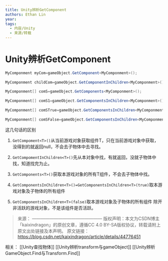 ```yaml
---
title: Unity辨析GetComponent
authors: Ethan Lin
year:
tags:
  - 内容/Unity 
  - 来源/转载 
---
```



# Unity辨析GetComponent





```c#
MyComponment myCom=gameObject.GetComponent<MyComponment>();
 
MyComponment childCom=gameObject.GetComponentInChildren<MyComponment>();
 
MyComponment[] comS=gameObject.GetComponents<MyComponment>();
 
MyComponment[] comS1=gameObject.GetComponentsInChildren<MyComponment>();
 
MyComponment[] comSTrue=gameObject.GetComponentsInChildren<MyComponment>(true);
 
MyComponment[] comSFalse=gameObject.GetComponentsInChildren<MyComponment>(false);
```

这几句话的区别

1. `GetCompoment<T>()`从当前游戏对象获取组件T，只在当前游戏对象中获取，没得到的就返回null，不会去子物体中去寻找。

2. `GetCompomentInChildren<T>()`先从本对象中找，有就返回，没就子物体中找，知道找完为止。

3. `GetComponents<T>()`获取本游戏对象的所有T组件，不会去子物体中找。

4. `GetComponentsInChildren<T>()=GetComponentsInChildren<T>(true)`取本游戏对象及子物体的所有组件

1. `GetComponentsInChildren<T>(false)`取本游戏对象及子物体的所有组件 除开非活跃的游戏对象，不是该组件是否活跃。


> 来源：
————————————————
版权声明：本文为CSDN博主「kaixindragon」的原创文章，遵循CC 4.0 BY-SA版权协议，转载请附上原文出处链接及本声明。
原文链接：https://blog.csdn.net/kaixindragon/article/details/44776451

相关：
[[Unity查找物体]]
[[Unity辨析transform与gameObject]]
[[Unity辨析GameObject.Find与Transform.Find]]